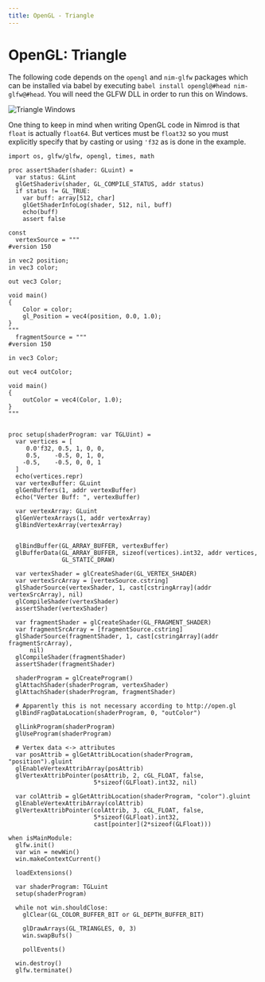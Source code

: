 ```yaml
---
title: OpenGL - Triangle
---
```

# OpenGL: Triangle

The following code depends on the ``opengl`` and ``nim-glfw`` packages which
can be installed via babel by executing ``babel install opengl@#head nim-glfw@#head``.
You will need the GLFW DLL in order to run this on Windows.

![Triangle Windows](https://nimrod-by-example.github.io/images/triangle.png)

One thing to keep in mind when writing OpenGL code in Nimrod is that ``float``
is actually ``float64``. But vertices must be ``float32`` so you must explicitly
specify that by casting or using ``'f32`` as is done in the example.

```nimrod
import os, glfw/glfw, opengl, times, math

proc assertShader(shader: GLuint) =
  var status: GLint
  glGetShaderiv(shader, GL_COMPILE_STATUS, addr status)
  if status != GL_TRUE:
    var buff: array[512, char]
    glGetShaderInfoLog(shader, 512, nil, buff)
    echo(buff)
    assert false

const 
  vertexSource = """
#version 150

in vec2 position;
in vec3 color;

out vec3 Color;

void main()
{
    Color = color;
    gl_Position = vec4(position, 0.0, 1.0);
}
"""
  fragmentSource = """
#version 150

in vec3 Color;

out vec4 outColor;

void main()
{
    outColor = vec4(Color, 1.0);
}
"""


proc setup(shaderProgram: var TGLUint) =
  var vertices = [
     0.0'f32, 0.5, 1, 0, 0,
     0.5,    -0.5, 0, 1, 0,
    -0.5,    -0.5, 0, 0, 1
  ]
  echo(vertices.repr)
  var vertexBuffer: GLuint
  glGenBuffers(1, addr vertexBuffer)
  echo("Verter Buff: ", vertexBuffer)

  var vertexArray: GLuint
  glGenVertexArrays(1, addr vertexArray)
  glBindVertexArray(vertexArray)
  

  glBindBuffer(GL_ARRAY_BUFFER, vertexBuffer)
  glBufferData(GL_ARRAY_BUFFER, sizeof(vertices).int32, addr vertices,
               GL_STATIC_DRAW)

  var vertexShader = glCreateShader(GL_VERTEX_SHADER)
  var vertexSrcArray = [vertexSource.cstring]
  glShaderSource(vertexShader, 1, cast[cstringArray](addr vertexSrcArray), nil)
  glCompileShader(vertexShader)
  assertShader(vertexShader)

  var fragmentShader = glCreateShader(GL_FRAGMENT_SHADER)
  var fragmentSrcArray = [fragmentSource.cstring]
  glShaderSource(fragmentShader, 1, cast[cstringArray](addr fragmentSrcArray),
      nil)
  glCompileShader(fragmentShader)
  assertShader(fragmentShader)

  shaderProgram = glCreateProgram()
  glAttachShader(shaderProgram, vertexShader)
  glAttachShader(shaderProgram, fragmentShader)

  # Apparently this is not necessary according to http://open.gl
  glBindFragDataLocation(shaderProgram, 0, "outColor")

  glLinkProgram(shaderProgram)
  glUseProgram(shaderProgram)

  # Vertex data <-> attributes
  var posAttrib = glGetAttribLocation(shaderProgram, "position").gluint
  glEnableVertexAttribArray(posAttrib)
  glVertexAttribPointer(posAttrib, 2, cGL_FLOAT, false,
                        5*sizeof(GLFloat).int32, nil)

  var colAttrib = glGetAttribLocation(shaderProgram, "color").gluint
  glEnableVertexAttribArray(colAttrib)
  glVertexAttribPointer(colAttrib, 3, cGL_FLOAT, false,
                        5*sizeof(GLFloat).int32,
                        cast[pointer](2*sizeof(GLFloat)))

when isMainModule:
  glfw.init()
  var win = newWin()
  win.makeContextCurrent()

  loadExtensions()

  var shaderProgram: TGLuint
  setup(shaderProgram)

  while not win.shouldClose:
    glClear(GL_COLOR_BUFFER_BIT or GL_DEPTH_BUFFER_BIT)

    glDrawArrays(GL_TRIANGLES, 0, 3)
    win.swapBufs()
    
    pollEvents()

  win.destroy()
  glfw.terminate()
```
